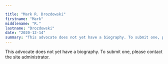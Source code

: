 ```yaml
---

title: "Mark R. Drozdowski"
firstname: "Mark"
middlename: "R."
lastname: "Drozdowski"
date: "2020-12-14"
summary: "This advocate does not yet have a biography. To submit one, please contact the site administrator."
---
```

This advocate does not yet have a biography. To submit one, please contact the site administrator.

